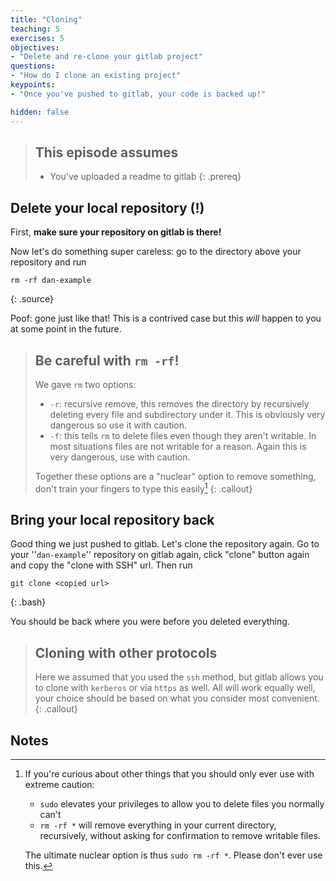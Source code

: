 ```yaml
---
title: "Cloning"
teaching: 5
exercises: 5
objectives:
- "Delete and re-clone your gitlab project"
questions:
- "How do I clone an existing project"
keypoints:
- "Once you've pushed to gitlab, your code is backed up!"

hidden: false
---
```


> ## This episode assumes
>
> - You've uploaded a readme to gitlab
{: .prereq}

## Delete your local repository (!)

First, **make sure your repository on gitlab is there!**

Now let's do something super careless: go to the directory above your repository and run

~~~
rm -rf dan-example
~~~
{: .source}

Poof: gone just like that! This is a contrived case but this _will_ happen to you at some point in the future.

> ## Be careful with `rm -rf`!
>
> We gave `rm` two options:
>  - `-r`: recursive remove, this removes the directory by recursively
>    deleting every file and subdirectory under it. This is obviously very
>    dangerous so use it with caution.
>  - `-f`: this tells `rm` to delete files even though they aren't writable.
>    In most situations files are not writable for a reason. Again this is
>    very dangerous, use with caution.
>
> Together these options are a "nuclear" option to remove something, don't
> train your fingers to type this easily[^1]
{: .callout}

[^1]: If you're curious about other things that you should only ever
    use with extreme caution:

       - `sudo` elevates your privileges to allow you to delete files you
          normally can't
       - `rm -rf *` will remove everything in your current directory,
          recursively, without asking for confirmation to remove
          writable files.

    The ultimate nuclear option is thus `sudo rm -rf *`. Please don't
    ever use this.

## Bring your local repository back

Good thing we just pushed to gitlab. Let's clone the repository
again. Go to your ''`dan-example`'' repository on gitlab again, click
"clone" button again and copy the "clone with SSH" url. Then run

~~~
git clone <copied url>
~~~
{: .bash}

You should be back where you were before you deleted everything.

> ## Cloning with other protocols
>
> Here we assumed that you used the `ssh` method, but gitlab allows
> you to clone with `kerberos` or via `https` as well. All will work
> equally well, your choice should be based on what you consider most
> convenient.
{: .callout}

## Notes

